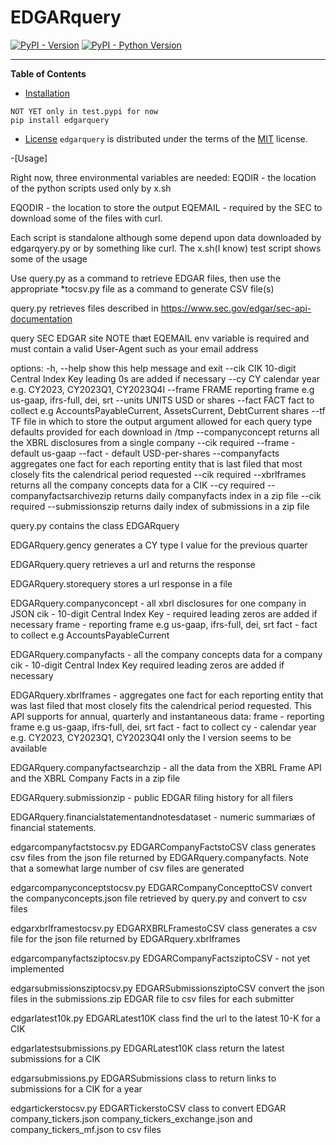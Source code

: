 # EDGARquery

[![PyPI - Version](https://img.shields.io/pypi/v/edgarquery.svg)](https://pypi.org/project/edgarquery)
[![PyPI - Python Version](https://img.shields.io/pypi/pyversions/edgarquery.svg)](https://pypi.org/project/edgarquery)

-----

**Table of Contents**

- [Installation](#installation)
```console
NOT YET only in test.pypi for now
pip install edgarquery
```

- [License](#license)
`edgarquery` is distributed under the terms of the [MIT](https://spdx.org/licenses/MIT.html) license.

-[Usage]

Right now, three environmental variables are needed:
EQDIR   - the location of the python scripts used only by x.sh

EQODIR  - the location to store the output
EQEMAIL - required by the SEC to download some of the files with curl.

Each script is standalone although some depend upon data downloaded by 
edgarqyery.py or by something like curl. The x.sh(I know) test script
shows some of the usage

Use query.py as a command to retrieve EDGAR files, then use the
appropriate *tocsv.py file as a command to generate CSV file(s)

query.py retrieves files described in
https://www.sec.gov/edgar/sec-api-documentation

query SEC EDGAR site NOTE thæt EQEMAIL env variable is required and must
contain a valid User-Agent such as your email address

options:
  -h, --help            show this help message and exit
  --cik CIK             10-digit Central Index Key
                        leading 0s are added if necessary
  --cy CY               calendar year e.g. CY2023, CY2023Q1, CY2023Q4I
  --frame FRAME         reporting frame e.g us-gaap, ifrs-full, dei, srt
  --units UNITS         USD or shares
  --fact FACT           fact to collect e.g AccountsPayableCurrent,
                                            AssetsCurrent, DebtCurrent
                        shares
  --tf TF               file in which to store the output argument allowed for
                        each query type defaults provided for each download in
                        /tmp
  --companyconcept      returns all the XBRL disclosures from a single company
                        --cik required --frame - default us-gaap --fact -
                        default USD-per-shares
  --companyfacts        aggregates one fact for each reporting entity that is
                        last filed that most closely fits the calendrical
                        period requested --cik required
  --xbrlframes          returns all the company concepts data for a CIK --cy
                        required
  --companyfactsarchivezip
                        returns daily companyfacts index in a zip file --cik
                        required
  --submissionszip      returns daily index of submissions in a zip file

query.py contains the class EDGARquery

EDGARquery.gency generates a CY type I value for the previous quarter

EDGARquery.query retrieves a url and returns the response

EDGARquery.storequery stores a url response in a file 

EDGARquery.companyconcept - all xbrl disclosures for one company in JSON
         cik   - 10-digit Central Index Key - required
                 leading zeros are added if necessary
         frame - reporting frame e.g us-gaap, ifrs-full, dei, srt
         fact  - fact to collect e.g AccountsPayableCurrent

EDGARquery.companyfacts - all the company concepts data for a company
        cik - 10-digit Central Index Key required
                 leading zeros are added if necessary

EDGARquery.xbrlframes - aggregates one fact for each reporting entity that
         was last filed that most closely fits the
         calendrical period requested.
         This API supports for annual, quarterly and instantaneous data:
         frame - reporting frame e.g us-gaap, ifrs-full, dei, srt
         fact - fact to collect
         cy   - calendar year e.g. CY2023, CY2023Q1, CY2023Q4I
         only the I version seems to be available 

EDGARquery.companyfactsearchzip - all the data from the XBRL Frame API
            and the XBRL Company Facts in a zip file

EDGARquery.submissionzip -  public EDGAR filing history for all filers

EDGARquery.financialstatementandnotesdataset - numeric summariæs of financial
        statements. 

edgarcompanyfactstocsv.py
EDGARCompanyFactstoCSV class generates csv files from the json file
          returned by EDGARquery.companyfacts. Note that a somewhat
          large number of csv files are generated

edgarcompanyconceptstocsv.py
EDGARCompanyConcepttoCSV convert the companyconcepts.json file retrieved
by query.py and convert to csv files

edgarxbrlframestocsv.py
EDGARXBRLFramestoCSV class generates a csv file for the json file
          returned by EDGARquery.xbrlframes

edgarcompanyfactsziptocsv.py
EDGARCompanyFactsziptoCSV - not yet implemented

edgarsubmissionsziptocsv.py
EDGARSubmissionsziptoCSV convert the json files in the submissions.zip
EDGAR file to csv files for each submitter

edgarlatest10k.py
EDGARLatest10K class find the url to the latest 10-K for a CIK

edgarlatestsubmissions.py
EDGARLatest10K class return the latest submissions for a CIK

edgarsubmissions.py
EDGARSubmissions class to return links to submissions for a CIK for a year

edgartickerstocsv.py
EDGARTickerstoCSV class to convert EDGAR company_tickers.json
company_tickers_exchange.json and company_tickers_mf.json to csv files




